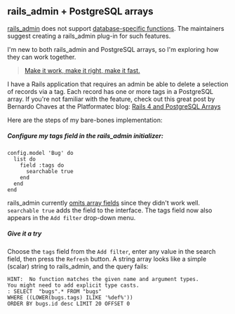rails_admin + PostgreSQL arrays
---

[rails_admin](https://github.com/sferik/rails_admin) does not support 
[database-specific functions](https://github.com/sferik/rails_admin/issues/1218).
The maintainers suggest creating a rails_admin plug-in for such features.

I'm new to both rails_admin and PostgreSQL arrays, so I'm exploring how they
can work together.

> [Make it work, make it right, make it fast.](http://c2.com/cgi/wiki?MakeItWorkMakeItRightMakeItFast)

I have a Rails application that requires an admin be able to delete a selection
of records via a tag. Each record has one or more tags in a PostgreSQL array.
If you're not familiar with the feature, check out this great post
by Bernardo Chaves
at the 
Platformatec blog:
[Rails 4 and PostgreSQL Arrays](http://blog.plataformatec.com.br/2014/07/rails-4-and-postgresql-arrays/)

Here are the steps of my bare-bones implementation:

##### Configure my tags field in the rails_admin initializer:

    config.model 'Bug' do
      list do
        field :tags do
          searchable true
        end
      end
    end

rails_admin currently
[omits array fields](https://github.com/sferik/rails_admin/pull/1259) since
they didn't work well. `searchable true` adds the field to the interface.
The tags field now also appears in the `Add filter` drop-down menu.

##### Give it a try

Choose the `tags` field from the `Add filter`, enter any value in the 
search field, then press the `Refresh` button. 
A string array looks like a simple (scalar) string to rails_admin,
and the query fails:

    HINT:  No function matches the given name and argument types.
    You might need to add explicit type casts.
    : SELECT  "bugs".* FROM "bugs"
    WHERE ((LOWER(bugs.tags) ILIKE '%def%'))
    ORDER BY bugs.id desc LIMIT 20 OFFSET 0
